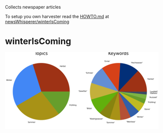 
Collects newspaper articles

To setup you own harvester read the [HOWTO.md](https://github.com/newsWhisperer/winterIsComing/blob/main/HOWTO.md) at [newsWhisperer/winterIsComing](https://github.com/newsWhisperer/winterIsComing)

# winterIsComing

![Pie](img/keywords_pie_all.png)

